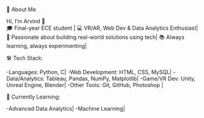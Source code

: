 💫 About Me

Hi, I’m Arvind 👋
<br>
🎓 Final-year ECE student | 💻 VR/AR, Web Dev & Data Analytics Enthusiast|
🚀 Passionate about building real-world solutions using tech|
📚 Always learning, always experimenting|

🛠️ Tech Stack:

-Languages: Python, C|
-Web Development: HTML, CSS, MySQL|
-Data/Analytics: Tableau, Pandas, NumPy, Matplotlib|
-Game/VR Dev: Unity, Unreal Engine, Blender|
-Other Tools: Git, GitHub, Photoshop |

🌱 Currently Learning:

-Advanced Data Analytics|
-Machine Learning|
